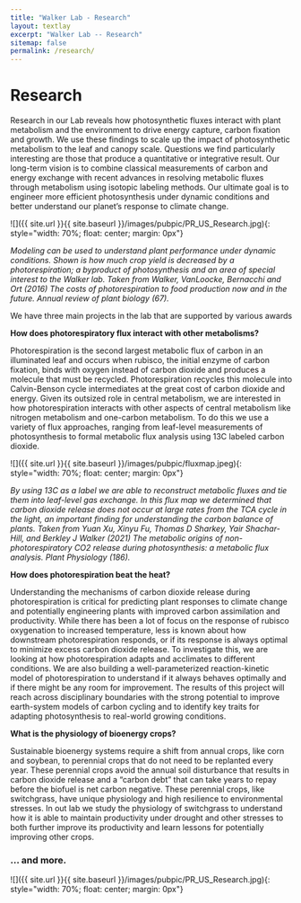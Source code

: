 ```yaml
---
title: "Walker Lab - Research"
layout: textlay
excerpt: "Walker Lab -- Research"
sitemap: false
permalink: /research/
---
```


# Research

Research in our Lab reveals how photosynthetic fluxes interact with plant metabolism and the environment to drive energy capture, carbon fixation and growth. We use these findings to scale up the impact of photosynthetic metabolism to the leaf and canopy scale. Questions we find particularly interesting are those that produce a quantitative or integrative result. Our long-term vision is to combine classical measurements of carbon and energy exchange with recent advances in resolving metabolic fluxes through metabolism using isotopic labeling methods. Our ultimate goal is to engineer more efficient photosynthesis under dynamic conditions and better understand our planet’s response to climate change.

![]({{ site.url }}{{ site.baseurl }}/images/pubpic/PR_US_Research.jpg){: style="width: 70%; float: center; margin: 0px"}

<em>Modeling can be used to understand plant performance under dynamic conditions. Shown is how much crop yield is decreased by a photorespiration; a byproduct of photosynthesis and an area of special interest to the Walker lab.
Taken from Walker, VanLoocke, Bernacchi and Ort (2016) The costs of photorespiration to food production now and in the future. Annual review of plant biology (67).</em></p>

We have three main projects in the lab that are supported by various awards

**How does photorespiratory flux interact with other metabolisms?** 

Photorespiration is the second largest metabolic flux of carbon in an illuminated leaf and occurs when rubisco, the initial enzyme of carbon fixation, binds with oxygen instead of carbon dioxide and produces a molecule that must be recycled. Photorespiration recycles this molecule into Calvin-Benson cycle intermediates at the great cost of carbon dioxide and energy. Given its outsized role in central metabolism, we are interested in how photorespiration interacts with other aspects of central metabolism like nitrogen metabolism and one-carbon metabolism. To do this we use a variety of flux approaches, ranging from leaf-level measurements of photosynthesis to formal metabolic flux analysis using 13C labeled carbon dioxide.

![]({{ site.url }}{{ site.baseurl }}/images/pubpic/fluxmap.jpeg){: style="width: 70%; float: center; margin: 0px"}

<em>By using 13C as a label we are able to reconstruct metabolic fluxes and tie them into leaf-level gas exchange. In this flux map we determined that carbon dioxide release does not occur at large rates from the TCA cycle in the light, an important finding for understanding the carbon balance of plants.
Taken from Yuan Xu, Xinyu Fu, Thomas D Sharkey, Yair Shachar-Hill, and Berkley J Walker (2021) The metabolic origins of non-photorespiratory CO2 release during photosynthesis: a metabolic flux analysis. Plant Physiology (186).</em></p>


**How does photorespiration beat the heat?** 

Understanding the mechanisms of carbon dioxide release during photorespiration is critical for predicting plant responses to climate change and potentially engineering plants with improved carbon assimilation and productivity. While there has been a lot of focus on the response of rubisco oxygenation to increased temperature, less is known about how downstream photorespiration responds, or if its response is always optimal to minimize excess carbon dioxide release. To investigate this, we are looking at how photorespiration adapts and acclimates to different conditions. We are also building a well-parameterized reaction-kinetic model of photorespiration to understand if it always behaves optimally and if there might be any room for improvement. The results of this project will reach across disciplinary boundaries with the strong potential to improve earth-system models of carbon cycling and to identify key traits for adapting photosynthesis to real-world growing conditions.

**What is the physiology of bioenergy crops?** 

Sustainable bioenergy systems require a shift from annual crops, like corn and soybean, to perennial crops that do not need to be replanted every year. These perennial crops avoid the annual soil disturbance that results in carbon dioxide release and a “carbon debt” that can take years to repay before the biofuel is net carbon negative. These perennial crops, like switchgrass, have unique physiology and high resilience to environmental stresses. In out lab we study the physiology of switchgrass to understand how it is able to maintain productivity under drought and other stresses to both further improve its productivity and learn lessons for potentially improving other crops.

### ... and more.

![]({{ site.url }}{{ site.baseurl }}/images/pubpic/PR_US_Research.jpg){: style="width: 70%; float: center; margin: 0px"}
